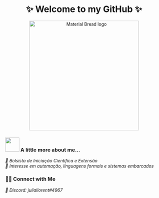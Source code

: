 <h1 align="center">   ✨ Welcome to my GitHub ✨
</h1>

<p align="center">
  <img width="350" src="https://user-images.githubusercontent.com/80781242/173729159-8d9dcfe5-1279-4a1d-9787-0ebaeec6ab51.gif" alt="Material Bread logo">
</p>


 <h3> <img src="https://media.giphy.com/media/VgCDAzcKvsR6OM0uWg/giphy.gif" width="45"> A little more about me...   
</h3>
 
 *🍭 Bolsista de Iniciação Cientifíca e Extensão* <br />
 *🍥 Interesse em automação, linguagens formais e sistemas embarcados* <br />
 <p align="center"> <h3> 🤝🏻 Connect with Me </h3>

 *🌸 Discord: juliallorent#4967* <br />

</p>

